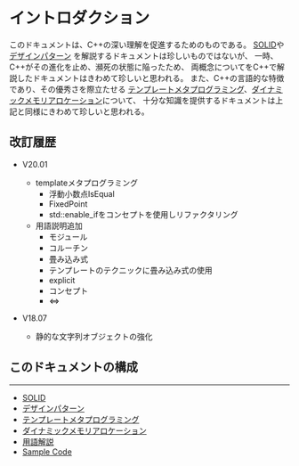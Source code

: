 <!-- ./md/deep_intro.md -->
# イントロダクション <a id="SS_1"></a>
このドキュメントは、C++の深い理解を促進するためのものである。
[SOLID](solid.md#SS_2)や[デザインパターン](design_pattern.md#SS_3) を解説するドキュメントは珍しいものではないが、
一時、C++がその進化を止め、瀕死の状態に陥ったため、
両概念についてをC++で解説したドキュメントはきわめて珍しいと思われる。
また、C++の言語的な特徴であり、その優秀さを際立たせる
[テンプレートメタプログラミング](template_meta_programming.md#SS_4)、[ダイナミックメモリアロケーション](dynamic_memory_allocation.md#SS_5)について、
十分な知識を提供するドキュメントは上記と同様にきわめて珍しいと思われる。


## 改訂履歴 <a id="SS_1_1"></a>
* V20.01
    * templateメタプログラミング
        * 浮動小数点IsEqual
        * FixedPoint
        * std::enable_ifをコンセプトを使用しリファクタリング
    * 用語説明追加
        * モジュール
        * コルーチン
        * 畳み込み式
        * テンプレートのテクニックに畳み込み式の使用
        * explicit
        * コンセプト
        * <=>

* V18.07
    * 静的な文字列オブジェクトの強化

## このドキュメントの構成 <a id="SS_1_2"></a>
___

* [SOLID](solid.md#SS_2)
* [デザインパターン](design_pattern.md#SS_3)
* [テンプレートメタプログラミング](template_meta_programming.md#SS_4)
* [ダイナミックメモリアロケーション](dynamic_memory_allocation.md#SS_5)
* [用語解説](term_explanation.md#SS_6)
* [Sample Code](sample_code.md#SS_8)



